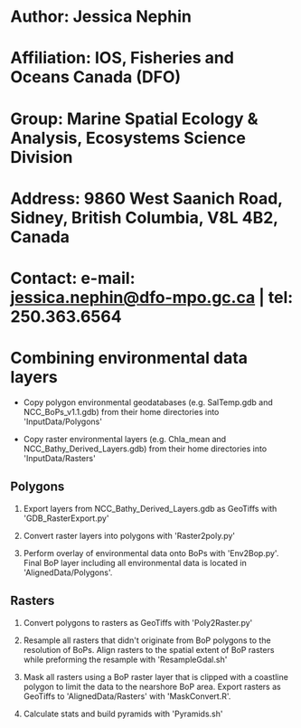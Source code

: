 # Author:       Jessica Nephin
# Affiliation:  IOS, Fisheries and Oceans Canada (DFO)
# Group:        Marine Spatial Ecology & Analysis, Ecosystems Science Division
# Address:      9860 West Saanich Road, Sidney, British Columbia, V8L 4B2, Canada
# Contact:      e-mail: jessica.nephin@dfo-mpo.gc.ca | tel: 250.363.6564


Combining environmental data layers
===========================

* Copy polygon environmental geodatabases (e.g. SalTemp.gdb and NCC_BoPs_v1.1.gdb) 
    from their home directories into 'InputData/Polygons'
	
* Copy raster environmental layers (e.g. Chla_mean and NCC_Bathy_Derived_Layers.gdb) 
    from their home directories into 'InputData/Rasters'

	
Polygons
--------
	
1) Export layers from NCC_Bathy_Derived_Layers.gdb as GeoTiffs with 'GDB_RasterExport.py'

2) Convert raster layers into polygons with 'Raster2poly.py'

3) Perform overlay of environmental data onto BoPs with 'Env2Bop.py'. Final BoP layer
    including all environmental data is located in 'AlignedData/Polygons'.


Rasters
-------

1) Convert polygons to rasters as GeoTiffs with 'Poly2Raster.py'

2) Resample all rasters that didn't originate from BoP polygons to the resolution of BoPs.
    Align rasters to the spatial extent of BoP rasters while preforming the resample
	with 'ResampleGdal.sh'
	
3) Mask all rasters using a BoP raster layer that is clipped with a coastline polygon to limit
    the data to the nearshore BoP area. Export rasters as GeoTiffs to 'AlignedData/Rasters' 
	with 'MaskConvert.R'.
	
4) Calculate stats and build pyramids with 'Pyramids.sh'